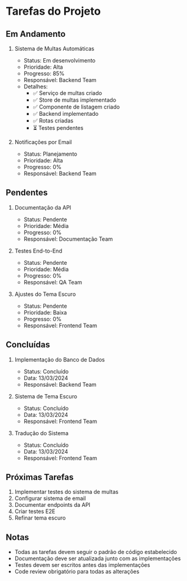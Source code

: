 # Tarefas do Projeto

## Em Andamento
1. Sistema de Multas Automáticas
   - Status: Em desenvolvimento
   - Prioridade: Alta
   - Progresso: 85%
   - Responsável: Backend Team
   - Detalhes:
     - ✅ Serviço de multas criado
     - ✅ Store de multas implementado
     - ✅ Componente de listagem criado
     - ✅ Backend implementado
     - ✅ Rotas criadas
     - ⏳ Testes pendentes

2. Notificações por Email
   - Status: Planejamento
   - Prioridade: Alta
   - Progresso: 0%
   - Responsável: Backend Team

## Pendentes
1. Documentação da API
   - Status: Pendente
   - Prioridade: Média
   - Progresso: 0%
   - Responsável: Documentação Team

2. Testes End-to-End
   - Status: Pendente
   - Prioridade: Média
   - Progresso: 0%
   - Responsável: QA Team

3. Ajustes do Tema Escuro
   - Status: Pendente
   - Prioridade: Baixa
   - Progresso: 0%
   - Responsável: Frontend Team

## Concluídas
1. Implementação do Banco de Dados
   - Status: Concluído
   - Data: 13/03/2024
   - Responsável: Backend Team

2. Sistema de Tema Escuro
   - Status: Concluído
   - Data: 13/03/2024
   - Responsável: Frontend Team

3. Tradução do Sistema
   - Status: Concluído
   - Data: 13/03/2024
   - Responsável: Frontend Team

## Próximas Tarefas
1. Implementar testes do sistema de multas
2. Configurar sistema de email
3. Documentar endpoints da API
4. Criar testes E2E
5. Refinar tema escuro

## Notas
- Todas as tarefas devem seguir o padrão de código estabelecido
- Documentação deve ser atualizada junto com as implementações
- Testes devem ser escritos antes das implementações
- Code review obrigatório para todas as alterações 